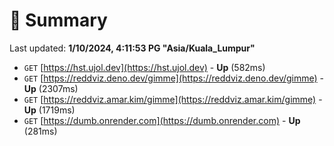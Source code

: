 # 📖 Summary
Last updated: **1/10/2024, 4:11:53 PG "Asia/Kuala_Lumpur"**

- `GET` [https://hst.ujol.dev](https://hst.ujol.dev) - **Up** (582ms)
- `GET` [https://reddviz.deno.dev/gimme](https://reddviz.deno.dev/gimme) - **Up** (2307ms)
- `GET` [https://reddviz.amar.kim/gimme](https://reddviz.amar.kim/gimme) - **Up** (1719ms)
- `GET` [https://dumb.onrender.com](https://dumb.onrender.com) - **Up** (281ms)
